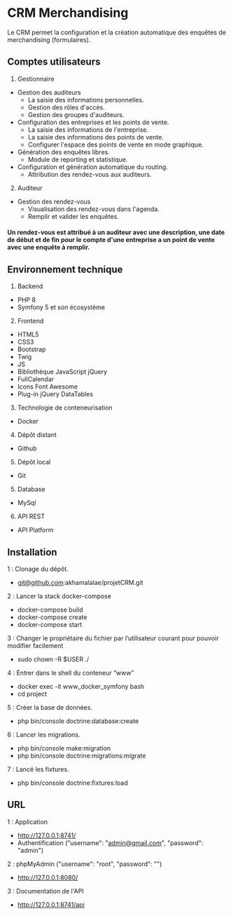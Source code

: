 # CRM Merchandising

Le CRM permet la configuration et la création automatique des enquêtes de merchandising (formulaires).

## Comptes utilisateurs
  1. Gestionnaire
  - Gestion des auditeurs
      - La saisie des informations personnelles.
      - Gestion des rôles d'accès.
      - Gestion des groupes d'auditeurs.
  - Configuration des entreprises et les points de vente.
      - La saisie des informations de l'entreprise.
      - La saisie des informations des points de vente.
      - Configurer l'espace des points de vente en mode graphique.
  - Génération des enquêtes libres.
      - Module de reporting et statistique.
  - Configuration et génération automatique du routing.
      - Attribution des rendez-vous aux auditeurs.
   
2. Auditeur
  - Gestion des rendez-vous
      - Visualisation des rendez-vous dans l'agenda.
      - Remplir et valider les enquêtes.

#### Un rendez-vous est attribué à un auditeur avec une description, une date de début et de fin pour le compte d'une entreprise a un point de vente avec une enquête à remplir.

## Environnement technique

  1. Backend
  - PHP 8
  - Symfony 5 et son écosystème

2. Frontend
  - HTML5
  - CSS3
  - Bootstrap
  - Twig
  - JS
  - Bibliothèque JavaScript jQuery
  - FullCalendar
  - Icons Font Awesome
  -  Plug-in jQuery DataTables

3. Technologie de conteneurisation
  - Docker

4. Dépôt distant
  - Github

5. Dépôt local
  - Git

5. Database
  - MySql

6. API REST
  - API Platform


## Installation

1 : Clonage du dépôt.
  - git@github.com:akhamalalae/projetCRM.git

2 : Lancer la stack docker-compose
  - docker-compose build
  - docker-compose create
  - docker-compose start 

3 : Changer le propriétaire du fichier par l’utilisateur courant pour pouvoir modifier facilement
  - sudo chown -R $USER ./

4 : Entrer dans le shell du conteneur “www”
  - docker exec -it www_docker_symfony bash
  - cd project

5 : Créer la base de données.
  - php bin/console doctrine:database:create

6 : Lancer les migrations.
  - php bin/console make:migration
  - php bin/console doctrine:migrations:migrate

7 : Lancé les fixtures.
  - php bin/console doctrine:fixtures:load


## URL

1 : Application
   - http://127.0.0.1:8741/
   - Authentification ("username": "admin@gmail.com", "password": "admin")

2 : phpMyAdmin ("username": "root", "password": "")
  - http://127.0.0.1:8080/


3 : Documentation de l'API
  - http://127.0.0.1:8741/api
